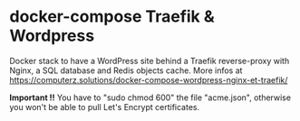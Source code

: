 # docker-compose Traefik & Wordpress

Docker stack to have a WordPress site behind a Traefik reverse-proxy with Nginx, a SQL database and Redis objects cache.
More infos at <https://computerz.solutions/docker-compose-wordpress-nginx-et-traefik/>

**Important !!**
You have to "sudo chmod 600" the file "acme.json", otherwise you won't be able to pull Let's Encrypt certificates.
